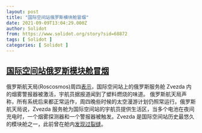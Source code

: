 ```yaml
---
layout: post
title: "国际空间站俄罗斯模块舱冒烟"
date: 2021-09-09T13:04:29.000Z
author: Solidot
from: https://www.solidot.org/story?sid=68872
tags: [ Solidot ]
categories: [ Solidot ]
---
```

<!--1631192669000-->
[国际空间站俄罗斯模块舱冒烟](https://www.solidot.org/story?sid=68872)
------

<div>
俄罗斯航天局(Roscosmos)周四<a href="https://cn.reuters.com/article/russia-space-station-smoke-0909-idCNKBS2G50Y6?il=0">表示</a>，国际空间站上的俄罗斯服务舱 Zvezda 内的烟雾警报器被激活，宇航员据报道闻到了塑料燃烧的味道。 俄罗斯航天局声称，所有系统后来都正常运作，周四晚些时候的太空漫游计划仍照常运行。俄罗斯航天局说，Zvezda 服务舱为国际空间站的宇航员提供生活区，当多个电池在夜间充电时，一个烟雾探测器和一个警报器被触发。Zvezda 是国际空间站历史最悠久的模块舱之一，此前曾在舱内<a href="https://www.solidot.org/story?sid=66742">发现过裂缝</a>。
</div>
